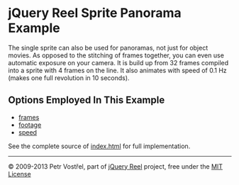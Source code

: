 jQuery Reel Sprite Panorama Example
===================================

The single sprite can also be used for panoramas, not just for object movies.
As opposed to the stitching of frames together, you can even use automatic
exposure on your camera. It is build up from 32 frames compiled into a
sprite with 4 frames on the line. It also animates with speed of 0.1 Hz
(makes one full revolution in 10 seconds).


Options Employed In This Example
--------------------------------

- [frames](http://reel360.org/reel#frames)
- [footage](http://reel360.org/reel#footage)
- [speed](http://reel360.org/reel#speed)

See the complete source of [index.html](index.html) for full
implementation.


---
&copy; 2009-2013 Petr Vostřel, part of [jQuery Reel][reel] project, free under the [MIT License][license]



[reel]:http://reel360.org
[license]:https://raw.github.com/introquest/jquery.reel/master/LICENSE.txt

